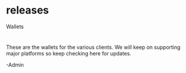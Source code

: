 # releases
Wallets
#
These are the wallets for the various clients. We will keep on supporting major platforms so keep checking here for updates.

-Admin
